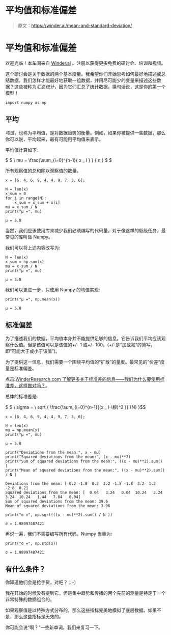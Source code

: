 # 平均值和标准偏差

> 原文：<https://winder.ai/mean-and-standard-deviation/>

# 平均值和标准偏差

欢迎光临！本车间来自 [Winder.ai](https://Winder.ai) 。注册以获得更多免费的研讨会、培训和视频。

这个研讨会是关于数据的两个基本度量。我希望你们开始思考如何最好地描述或总结数据。我们怎样才能最好地获取一组数据，并用尽可能少的变量来描述这些数据？这些被称为*汇总统计*，因为它们汇总了统计数据。换句话说，这是你的第一个模型！

```
import numpy as np 
```

## 平均

*均值*，也称为平均值，是对数据趋势的衡量。例如，如果你被提供一些数据，那么你可以说，平均起来，最有可能用平均值来表示。

平均值计算如下:

$ $ \ mu = \frac{\sum_{i=0}^{n-1}{ x _ I } } { n } $ $

所有观察值的总和除以观察值的数量。

```
x = [6, 4, 6, 9, 4, 4, 9, 7, 3, 6]; 
```

```
N = len(x)
x_sum = 0
for i in range(N):
    x_sum = x_sum + x[i]
mu = x_sum / N
print("μ =", mu) 
```

```
μ = 5.8 
```

当然，我们应该使用库来减少我们必须编写的代码量。对于像这样的低级任务，最常见的库叫做 Numpy。

我们可以将上述内容改写为:

```
N = len(x)
x_sum = np.sum(x)
mu = x_sum / N
print("μ =", mu) 
```

```
μ = 5.8 
```

我们可以更进一步，只使用 Numpy 的均值实现:

```
print("μ =", np.mean(x)) 
```

```
μ = 5.8 
```

## 标准偏差

为了描述我们的数据，平均值本身并不能提供足够的信息。它告诉我们平均应该观察什么值。但是该值可以是该值的+/- 1 或+/- 100。(+/-是“加或减”的简写，即“可能大于或小于该值”)。

为了提供这一信息，我们需要一个围绕平均值的“扩散”的量度。最常见的“价差”度量是标准偏差。

点击:[WinderResearch.com 了解更多关于标准差的信息——我们为什么要使用标准差，这样做对吗？](https://winder.ai/why-do-we-use-standard-deviation/)。

总体的标准差是:

$ $ \ sigma = \ sqrt { \frac{\sum_{i=0}^{n-1}{(x _ I-\穆)^2 }} {N} }$$

```
x = [6, 4, 6, 9, 4, 4, 9, 7, 3, 6]; 
```

```
N = len(x)
mu = np.mean(x)
print("μ =", mu) 
```

```
μ = 5.8 
```

```
print("Deviations from the mean:", x - mu)
print("Squared deviations from the mean:", (x - mu)**2)
print("Sum of squared deviations from the mean:", ((x - mu)**2).sum() )
print("Mean of squared deviations from the mean:", ((x - mu)**2).sum() / N ) 
```

```
Deviations from the mean: [ 0.2 -1.8  0.2  3.2 -1.8 -1.8  3.2  1.2 -2.8  0.2]
Squared deviations from the mean: [  0.04   3.24   0.04  10.24   3.24   3.24  10.24   1.44   7.84   0.04]
Sum of squared deviations from the mean: 39.6
Mean of squared deviations from the mean: 3.96 
```

```
print("σ =", np.sqrt(((x - mu)**2).sum() / N )) 
```

```
σ = 1.98997487421 
```

再说一遍，我们不需要编写所有代码。Numpy 当量为:

```
print("σ =", np.std(x)) 
```

```
σ = 1.98997487421 
```

## 有什么条件？

你知道他们会是抢手货，对吧？；-)

我在开始的时候没有提到它，但是集中趋势和传播的两个先前的测量是特定于一个非常特殊的数据组合的。

如果观察值是以特殊方式分布的，那么这些指标完美地模拟了底层数据。如果不是，那么这些指标是无效的。

你可能会说“啊？”一些新单词，我们来复习一下。
